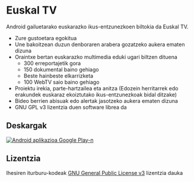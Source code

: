 # Euskal TV

Android gailuetarako euskarazko ikus-entzunezkoen biltokia da Euskal TV.

* Zure gustoetara egokitua
* Une bakoitzean duzun denboraren arabera gozatzeko aukera ematen dizuna
* Oraintxe bertan euskarazko multimedia eduki ugari biltzen dituena
  * 300 erreportajetik gora
  * 150 dokumental baino gehiago
  * Beste hainbeste elkarrizketa
  * 100 WebTV saio baino gehiago
* Proiektu irekia, parte-hartzailea eta anitza (Edozein herritarrek edo erakundek euskaraz ekoiztutako ikus-entzunezkoak bidal ditzake)
* Bideo berrien abisuak edo alertak jasotzeko aukera ematen dizuna
* GNU GPL v3 lizentzia duen software librea da

## Deskargak

[![Android aplikazioa Google Play-n](https://developer.android.com/images/brand/en_app_rgb_wo_45.png)](https://play.google.com/store/apps/details?id=com.iametza.euskaltv)

## Lizentzia

Ihesiren iturburu-kodeak [GNU General Public License v3](http://www.gnu.org/licenses/gpl.html) lizentzia dauka
